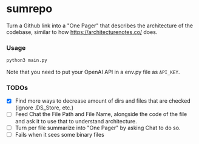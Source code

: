 # sumrepo

Turn a Github link into a "One Pager" that describes the architecture of the codebase, similar to how https://architecturenotes.co/ does.

### Usage

```bash
python3 main.py
```

Note that you need to put your OpenAI API in a env.py file as `API_KEY`.

### TODOs
- [x] Find more ways to decrease amount of dirs and files that are checked (ignore .DS_Store, etc.)
- [ ] Feed Chat the File Path and File Name, alongside the code of the file and ask it to use that to understand architecture.
- [ ] Turn per file summarize into "One Pager" by asking Chat to do so.
- [ ] Fails when it sees some binary files